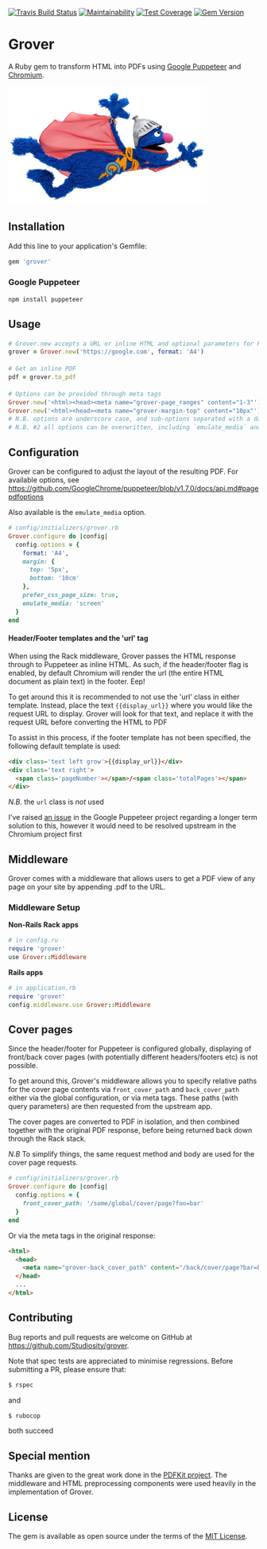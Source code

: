 [![Travis Build Status](https://img.shields.io/travis/Studiosity/grover.svg?style=flat)](https://travis-ci.org/Studiosity/grover)
[![Maintainability](https://api.codeclimate.com/v1/badges/37609653789bcf2c8d94/maintainability)](https://codeclimate.com/github/Studiosity/grover/maintainability)
[![Test Coverage](https://api.codeclimate.com/v1/badges/37609653789bcf2c8d94/test_coverage)](https://codeclimate.com/github/Studiosity/grover/test_coverage)
[![Gem Version](https://img.shields.io/gem/v/grover.svg?style=flat)](#)

# Grover

A Ruby gem to transform HTML into PDFs using [Google Puppeteer](https://github.com/GoogleChrome/puppeteer)
and [Chromium](https://www.chromium.org/Home).

![Grover](/Grover.jpg "Grover")

## Installation

Add this line to your application's Gemfile:

```ruby
gem 'grover'
```

### Google Puppeteer
```bash
npm install puppeteer
``` 


## Usage
```ruby
# Grover.new accepts a URL or inline HTML and optional parameters for Puppeteer
grover = Grover.new('https://google.com', format: 'A4')

# Get an inline PDF
pdf = grover.to_pdf

# Options can be provided through meta tags
Grover.new('<html><head><meta name="grover-page_ranges" content="1-3"')
Grover.new('<html><head><meta name="grover-margin-top" content="10px"')
# N.B. options are underscore case, and sub-options separated with a dash
# N.B. #2 all options can be overwritten, including `emulate_media` and `display_url` 
```


## Configuration
Grover can be configured to adjust the layout of the resulting PDF. 
For available options, see https://github.com/GoogleChrome/puppeteer/blob/v1.7.0/docs/api.md#pagepdfoptions

Also available is the `emulate_media` option.
 
```ruby
# config/initializers/grover.rb
Grover.configure do |config|
  config.options = {
    format: 'A4',
    margin: {
      top: '5px',
      bottom: '10cm'
    },
    prefer_css_page_size: true,
    emulate_media: 'screen'
  }
end
```

#### Header/Footer templates and the 'url' tag
When using the Rack middleware, Grover passes the HTML response through to Puppeteer as inline HTML.
As such, if the header/footer flag is enabled, by default Chromium will render the url
(the entire HTML document as plain text) in the footer. Eep!

To get around this it is recommended to not use the 'url' class in either template.
Instead, place the text `{{display_url}}` where you would like the request URL to display.
Grover will look for that text, and replace it with the request URL before converting the HTML to PDF

To assist in this process, if the footer template has not been specified, the following default template is used:
```HTML
<div class='text left grow'>{{display_url}}</div>
<div class='text right'>
  <span class='pageNumber'></span>/<span class='totalPages'></span>
</div>    
```
_N.B._ the `url` class is *not* used

I've raised [an issue](https://github.com/GoogleChrome/puppeteer/issues/3133) in the Google Puppeteer project regarding
a longer term solution to this, however it would need to be resolved upstream in the Chromium project first 


## Middleware
Grover comes with a middleware that allows users to get a PDF view of
any page on your site by appending .pdf to the URL.

### Middleware Setup
**Non-Rails Rack apps**
```ruby
# in config.ru
require 'grover'
use Grover::Middleware
```

**Rails apps**
```ruby
# in application.rb
require 'grover'
config.middleware.use Grover::Middleware
```


## Cover pages
Since the header/footer for Puppeteer is configured globally, displaying of front/back cover
pages (with potentially different headers/footers etc) is not possible.

To get around this, Grover's middleware allows you to specify relative paths for the cover page contents
via `front_cover_path` and `back_cover_path` either via the global configuration, or via meta tags.
These paths (with query parameters) are then requested from the upstream app.

The cover pages are converted to PDF in isolation, and then combined together with the original PDF response,
before being returned back down through the Rack stack. 
 
_N.B_ To simplify things, the same request method and body are used for the cover page requests.

```ruby
# config/initializers/grover.rb
Grover.configure do |config|
  config.options = {
    front_cover_path: '/some/global/cover/page?foo=bar'
  }
end
```

Or via the meta tags in the original response:
```HTML
<html>
  <head>
    <meta name="grover-back_cover_path" content="/back/cover/page?bar=baz" />
  </head>
  ...
</html>    
```
 

## Contributing

Bug reports and pull requests are welcome on GitHub at https://github.com/Studiosity/grover.

Note that spec tests are appreciated to minimise regressions. Before submitting a PR, please ensure that:
 
```bash
$ rspec
```
and

```bash
$ rubocop
```
both succeed


## Special mention
Thanks are given to the great work done in the [PDFKit project](https://github.com/pdfkit/pdfkit).
The middleware and HTML preprocessing components were used heavily in the implementation of Grover.  


## License

The gem is available as open source under the terms of the [MIT License](http://opensource.org/licenses/MIT).
